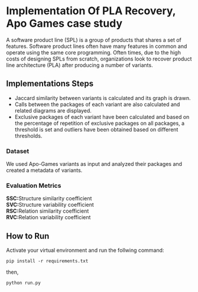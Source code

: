 # Implementation Of PLA Recovery, Apo Games case study

A software product line (SPL) is a group of products that shares a set of features. Software
product lines often have many features in common and operate using the same core
programming. Often times, due to the high costs of designing SPLs from scratch, organizations
look to recover product line architecture (PLA) after producing a number of variants.

## Implementations Steps
* Jaccard similarity between variants is calculated and its graph is drawn.
* Calls between the packages of each variant are also calculated and related diagrams are
displayed.
* Exclusive packages of each variant have been calculated and based on the percentage of
repetition of exclusive packages on all packages, a threshold is set and outliers have been
obtained based on different thresholds.


### Dataset
We used Apo-Games variants as input and analyzed their packages and created a
metadata of variants.

### Evaluation Metrics
<B>SSC:</B>Structure similarity coefficient <br>
<B>SVC:</B>Structure variability coefficient<br>
<B>RSC:</B>Relation similarity coefficient<br>
<B>RVC:</B>Relation variability coefficient

## How to Run
Activate your virtual environment and run the follwing command:
```
pip install -r requirements.txt
```
then,
```
python run.py
```